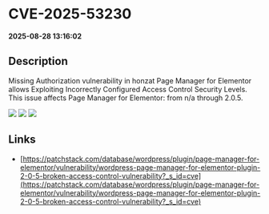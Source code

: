 # CVE-2025-53230

**2025-08-28 13:16:02**

## Description
Missing Authorization vulnerability in honzat Page Manager for Elementor allows Exploiting Incorrectly Configured Access Control Security Levels. This issue affects Page Manager for Elementor: from n/a through 2.0.5.

![](https://img.shields.io/static/v1?label=Score&message=7.6&color=red)
![](https://img.shields.io/static/v1?label=Severity&message=HIGH&color=red)
![](https://img.shields.io/static/v1?label=CWE&message=Auth&color=green)

## Links
- [https://patchstack.com/database/wordpress/plugin/page-manager-for-elementor/vulnerability/wordpress-page-manager-for-elementor-plugin-2-0-5-broken-access-control-vulnerability?_s_id=cve](https://patchstack.com/database/wordpress/plugin/page-manager-for-elementor/vulnerability/wordpress-page-manager-for-elementor-plugin-2-0-5-broken-access-control-vulnerability?_s_id=cve)
